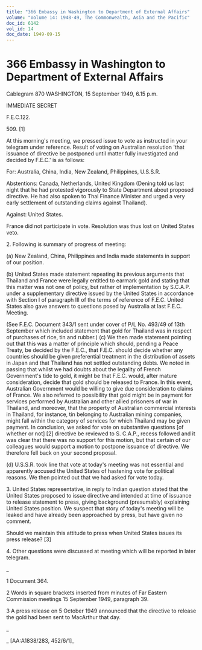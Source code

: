 ```yaml
---
title: "366 Embassy in Washington to Department of External Affairs"
volume: "Volume 14: 1948-49, The Commonwealth, Asia and the Pacific"
doc_id: 6142
vol_id: 14
doc_date: 1949-09-15
---
```


# 366 Embassy in Washington to Department of External Affairs

Cablegram 870 WASHINGTON, 15 September 1949, 6.15 p.m.

IMMEDIATE SECRET

F.E.C.122.

509\. [1]

At this morning's meeting, we pressed issue to vote as instructed in your telegram under reference. Result of voting on Australian resolution 'that issuance of directive be postponed until matter fully investigated and decided by F.E.C.' is as follows:

For: Australia, China, India, New Zealand, Philippines, U.S.S.R.

Abstentions: Canada, Netherlands, United Kingdom (Dening told us last night that he had protested vigorously to State Department about proposed directive. He had also spoken to Thai Finance Minister and urged a very early settlement of outstanding claims against Thailand).

Against: United States.

France did not participate in vote. Resolution was thus lost on United States veto.

2\. Following is summary of progress of meeting:

(a) New Zealand, China, Philippines and India made statements in support of our position.

(b) United States made statement repeating its previous arguments that Thailand and France were legally entitled to earmark gold and stating that this matter was not one of policy, but rather of implementation by S.C.A.P. under a supplementary directive issued by the United States in accordance with Section I of paragraph III of the terms of reference of F.E.C. United States also gave answers to questions posed by Australia at last F.E.C. Meeting.

(See F.E.C. Document 343/1 sent under cover of P/L No. 493/49 of 13th September which included statement that gold for Thailand was in respect of purchases of rice, tin and rubber.) (c) We then made statement pointing out that this was a matter of principle which should, pending a Peace Treaty, be decided by the F.E.C., that F.E.C. should decide whether any countries should be given preferential treatment in the distribution of assets in Japan and that Thailand has not settled outstanding debts. We noted in passing that whilst we had doubts about the legality of French Government's tide to gold, it might be that F.E.C. would, after mature consideration, decide that gold should be released to France. In this event, Australian Government would be willing to give due consideration to claims of France. We also referred to possibility that gold might be in payment for services performed by Australian and other allied prisoners of war in Thailand, and moreover, that the property of Australian commercial interests in Thailand, for instance, tin belonging to Australian mining companies, might fall within the category of services for which Thailand may be given payment. In conclusion, we asked for vote on substantive questions [of whether or not] [2] directive be reviewed to S. C.A.P., recess followed and it was clear that there was no support for this motion, but that certain of our colleagues would support a motion to postpone issuance of directive. We therefore fell back on your second proposal.

(d) U.S.S.R. took line that vote at today's meeting was not essential and apparently accused the United States of hastening vote for political reasons. We then pointed out that we had asked for vote today.

3\. United States representative, in reply to Indian question stated that the United States proposed to issue directive and intended at time of issuance to release statement to press, giving background (presumably) explaining United States position. We suspect that story of today's meeting will be leaked and have already been approached by press, but have given no comment.

Should we maintain this attitude to press when United States issues its press release? [3]

4\. Other questions were discussed at meeting which will be reported in later telegram.

_

1 Document 364.

2 Words in square brackets inserted from minutes of Far Eastern Commission meetings 15 September 1949, paragraph 39.

3 A press release on 5 October 1949 announced that the directive to release the gold had been sent to MacArthur that day.

_

_ [AA:A1838/283, 452/6/1]_

